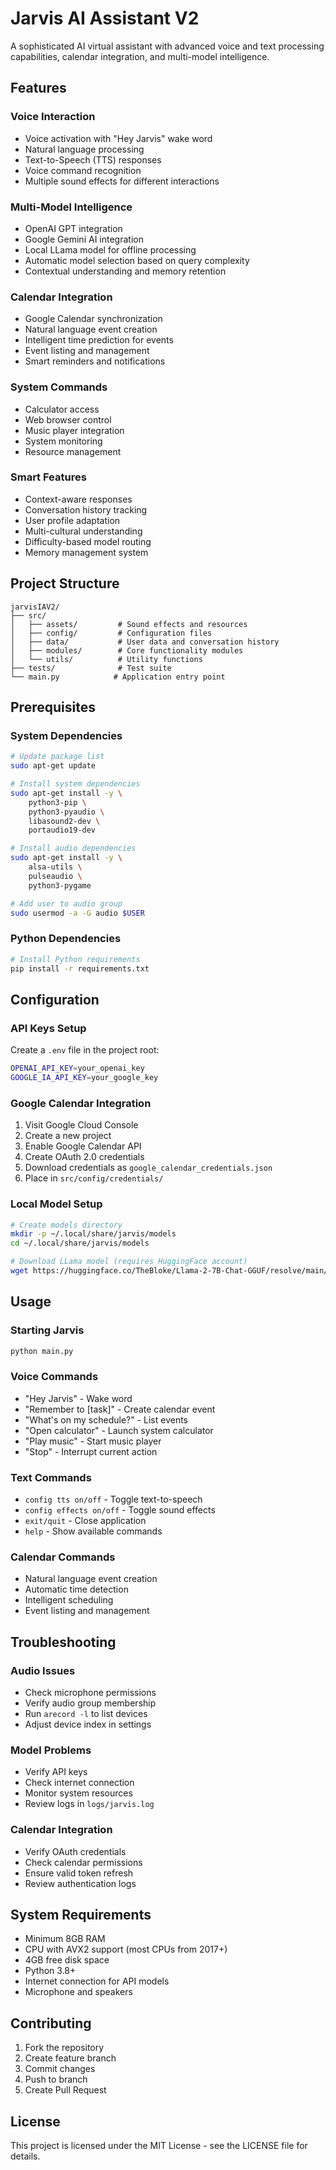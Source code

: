 # Jarvis AI Assistant V2

A sophisticated AI virtual assistant with advanced voice and text processing capabilities, calendar integration, and multi-model intelligence.

## Features

### Voice Interaction
- Voice activation with "Hey Jarvis" wake word
- Natural language processing
- Text-to-Speech (TTS) responses
- Voice command recognition
- Multiple sound effects for different interactions

### Multi-Model Intelligence
- OpenAI GPT integration
- Google Gemini AI integration
- Local LLama model for offline processing
- Automatic model selection based on query complexity
- Contextual understanding and memory retention

### Calendar Integration
- Google Calendar synchronization
- Natural language event creation
- Intelligent time prediction for events
- Event listing and management
- Smart reminders and notifications

### System Commands
- Calculator access
- Web browser control
- Music player integration
- System monitoring
- Resource management

### Smart Features
- Context-aware responses
- Conversation history tracking
- User profile adaptation
- Multi-cultural understanding
- Difficulty-based model routing
- Memory management system

## Project Structure

```
jarvisIAV2/
├── src/
│   ├── assets/         # Sound effects and resources
│   ├── config/         # Configuration files
│   ├── data/           # User data and conversation history
│   ├── modules/        # Core functionality modules
│   └── utils/          # Utility functions
├── tests/              # Test suite
└── main.py            # Application entry point
```

## Prerequisites

### System Dependencies
```bash
# Update package list
sudo apt-get update

# Install system dependencies
sudo apt-get install -y \
    python3-pip \
    python3-pyaudio \
    libasound2-dev \
    portaudio19-dev

# Install audio dependencies
sudo apt-get install -y \
    alsa-utils \
    pulseaudio \
    python3-pygame

# Add user to audio group
sudo usermod -a -G audio $USER
```

### Python Dependencies
```bash
# Install Python requirements
pip install -r requirements.txt
```

## Configuration

### API Keys Setup
Create a `.env` file in the project root:
```bash
OPENAI_API_KEY=your_openai_key
GOOGLE_IA_API_KEY=your_google_key
```

### Google Calendar Integration
1. Visit Google Cloud Console
2. Create a new project
3. Enable Google Calendar API
4. Create OAuth 2.0 credentials
5. Download credentials as `google_calendar_credentials.json`
6. Place in `src/config/credentials/`

### Local Model Setup
```bash
# Create models directory
mkdir -p ~/.local/share/jarvis/models
cd ~/.local/share/jarvis/models

# Download LLama model (requires HuggingFace account)
wget https://huggingface.co/TheBloke/Llama-2-7B-Chat-GGUF/resolve/main/llama-2-7b-chat.Q4_K_M.gguf
```

## Usage

### Starting Jarvis
```bash
python main.py
```

### Voice Commands
- "Hey Jarvis" - Wake word
- "Remember to [task]" - Create calendar event
- "What's on my schedule?" - List events
- "Open calculator" - Launch system calculator
- "Play music" - Start music player
- "Stop" - Interrupt current action

### Text Commands
- `config tts on/off` - Toggle text-to-speech
- `config effects on/off` - Toggle sound effects
- `exit/quit` - Close application
- `help` - Show available commands

### Calendar Commands
- Natural language event creation
- Automatic time detection
- Intelligent scheduling
- Event listing and management

## Troubleshooting

### Audio Issues
- Check microphone permissions
- Verify audio group membership
- Run `arecord -l` to list devices
- Adjust device index in settings

### Model Problems
- Verify API keys
- Check internet connection
- Monitor system resources
- Review logs in `logs/jarvis.log`

### Calendar Integration
- Verify OAuth credentials
- Check calendar permissions
- Ensure valid token refresh
- Review authentication logs

## System Requirements

- Minimum 8GB RAM
- CPU with AVX2 support (most CPUs from 2017+)
- 4GB free disk space
- Python 3.8+
- Internet connection for API models
- Microphone and speakers

## Contributing

1. Fork the repository
2. Create feature branch
3. Commit changes
4. Push to branch
5. Create Pull Request

## License

This project is licensed under the MIT License - see the LICENSE file for details.
